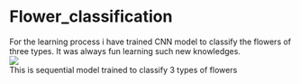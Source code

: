 # Flower_classification
For the learning process i have trained CNN model to classify the flowers of three types. It was always fun learning such new knowledges.<br>
<img src ="https://media.springernature.com/lw685/springer-static/image/art%3A10.1186%2Fs13007-018-0332-5/MediaObjects/13007_2018_332_Fig1_HTML.png" > <br>
This is sequential model trained to classify 3 types of flowers
